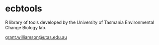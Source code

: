 ecbtools
========

R library of tools developed by the University of Tasmania Environmental Change Biology lab.

grant.williamson@utas.edu.au